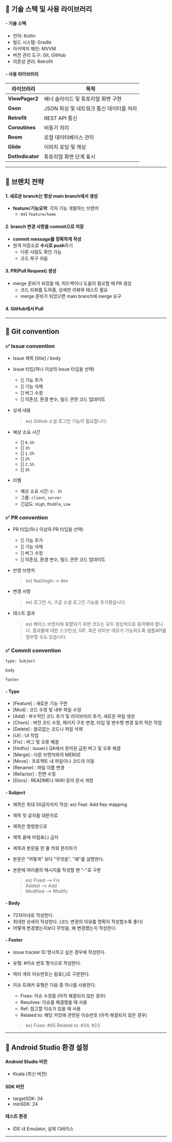 ## 📌 기술 스택 및 사용 라이브러리

#### - 기술 스택

- 언어: Kotlin
- 빌드 시스템: Gradle
- 아키텍처 패턴: MVVM
- 버전 관리 도구: Git, GitHub
- 의존성 관리: Retrofit

#### - 사용 라이브러리

| 라이브러리            | 목적            |
| ---------------- | ------------- |
| **ViewPager2**     | 배너 슬라이드 및 튜토리얼 화면 구현   |
| **Gson**     | JSON 파싱 및 네트워크 통신 데이터를 처리   |
| **Retrofit**     | REST API 통신   |
| **Coroutines**   | 비동기 처리        |
| **Room**         | 로컬 데이터베이스 관리  |
| **Glide**        | 이미지 로딩 및 캐싱   |
| **DotIndicator** | 튜토리얼 화면 단계 표시 |

---

## 📌 브랜치 전략

#### 1. 새로운 branch는 항상 main branch에서 생성
- **feature/기능요약**: 각자 기능 개발하는 브랜치  
  - ex) `feature/home`

#### 2. branch 변경 사항을 commit으로 저장
- **commit message를 정확하게 작성**
- 원격 저장소로 **수시로 push**하기
  - 다른 사람도 확인 가능
  - 코드 복구 쉬움

#### 3. PR(Pull Request) 생성
- merge 준비가 되었을 때, 피드백이나 도움이 필요할 때 PR 생성
  - 코드 리뷰를 도와줌, 상세한 리뷰와 테스트 필요
  - merge 준비가 되었으면 main branch에 merge 요구

#### 4. GitHub에서 Pull

---

## 📌 Git convention

### ✅ Issue convention

- Issue 제목 [title] / body
- Issue 타입(하나 이상의 Issue 타입을 선택)
  - [] 기능 추가
  - [] 기능 삭제
  - [] 버그 수정
  - [] 의존성, 환경 변수, 빌드 관련 코드 업데이트
- 상세 내용
  > ex) Github 소셜 로그인 기능이 필요합니다.
- 예상 소요 시간
  - [] `0.5h`
  - [] `1h`
  - [] `1.5h`
  - [] `2h`
  - [] `2.5h`
  - [] `3h`

- 라벨
  - 예상 소요 시간: `E: 1h`
  - 그룹: `client`, `server`
  - 긴급도: `High`, `Middle`, `Low`


### ✅ PR convention

* PR 타입(하나 이상의 PR 타입을 선택)
  - [] 기능 추가
  - [] 기능 삭제
  - [] 버그 수정
  - [] 의존성, 환경 변수, 빌드 관련 코드 업데이트

* 반영 브랜치
  > ex) feat/login -> dev

* 변경 사항
  > ex) 로그인 시, 구글 소셜 로그인 기능을 추가했습니다.

* 테스트 결과
  > ex) 베이스 브랜치에 포함되기 위한 코드는 모두 정상적으로 동작해야 합니다. 결과물에 대한 스크린샷, GIF, 혹은 라이브 데모가 가능하도록 샘플API를 첨부할 수도 있습니다.


### ✅ Commit convention

```bash
type: Subject

body

footer
```

#### - Type

  * [Feature] : 새로운 기능 구현
  * [Mod] : 코드 수정 및 내부 파일 수정
  * [Add] : 부수적인 코드 추가 및 라이브러리 추가, 새로운 파일 생성
  * [Chore] : 버전 코드 수정, 패키지 구조 변경, 타입 및 변수명 변경 등의 작은 작업
  * [Delete] : 쓸모없는 코드나 파일 삭제
  * [UI] : UI 작업
  * [Fix] : 버그 및 오류 해결
  * [Hotfix] : issue나 QA에서 문의된 급한 버그 및 오류 해결
  * [Merge] : 다른 브랜치와의 MERGE
  * [Move] : 프로젝트 내 파일이나 코드의 이동
  * [Rename] : 파일 이름 변경
  * [Refactor] : 전면 수정
  * [Docs] : README나 WIKI 등의 문서 개정

#### - Subject

  * 제목은 최대 50글자까지 작성: ex) Feat: Add Key mapping  
  * 제목 첫 글자를 대문자로  
  * 제목은 명령문으로  
  * 제목 끝에 마침표(.) 금지  
  * 제목과 본문을 한 줄 띄워 분리하기  
  * 본문은 "어떻게" 보다 "무엇을", "왜"를 설명한다.  
  * 본문에 여러줄의 메시지를 작성할 땐 "-"로 구분 

    > ex)
    > Fixed --> Fix   
    > Added --> Add   
    > Modified --> Modify   

#### - Body
  
  * 72자이내로 작성한다.
  * 최대한 상세히 작성한다. (코드 변경의 이유를 명확히 작성할수록 좋다)
  * 어떻게 변경했는지보다 무엇을, 왜 변경했는지 작성한다.

#### - Footer
  
  * issue tracker ID 명시하고 싶은 경우에 작성한다.
  * 유형: #이슈 번호 형식으로 작성한다.
  * 여러 개의 이슈번호는 쉼표(,)로 구분한다.
  * 이슈 트래커 유형은 다음 중 하나를 사용한다.
  
    - Fixes: 이슈 수정중 (아직 해결되지 않은 경우)
    - Resolves: 이슈를 해결했을 때 사용
    - Ref: 참고할 이슈가 있을 때 사용
    - Related to: 해당 커밋에 관련된 이슈번호 (아직 해결되지 않은 경우)
  
    > ex) Fixes: #45 Related to: #34, #23

---

## 📌 Android Studio 환경 설정

#### Android Studio 버전

- Koala (최신 버전)

#### SDK 버전

- targetSDK: 34
- minSDK: 24

#### 테스트 환경

- IDE 내 Emulator, 실제 디바이스

---


